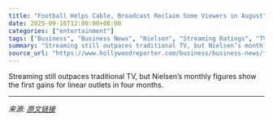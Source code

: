 ```yaml
---
title: "Football Helps Cable, Broadcast Reclaim Some Viewers in August"
date: 2025-09-16T12:00:00+08:00
categories: ["entertainment"]
tags: ["Business", "Business News", "Nielsen", "Streaming Ratings", "TV Ratings"]
summary: "Streaming still outpaces traditional TV, but Nielsen’s monthly figures show the first gains for linear outlets in four months."
source_url: "https://www.hollywoodreporter.com/business/business-news/football-helps-cable-broadcast-august-2025-nielsen-gauge-1236372109/"
---
```


Streaming still outpaces traditional TV, but Nielsen’s monthly figures show the first gains for linear outlets in four months.

---

*来源: [原文链接](https://www.hollywoodreporter.com/business/business-news/football-helps-cable-broadcast-august-2025-nielsen-gauge-1236372109/)*
